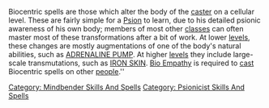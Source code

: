 Biocentric spells are those which alter the body of the
[caster](Cast "wikilink") on a cellular level. These are fairly simple
for a [Psion](:Category:_Psionicists "wikilink") to learn, due to his
detailed psionic awareness of his own body; members of most other
[classes](:Category:_Classes "wikilink") can often master most of these
transformations after a bit of work. At lower
[levels](Level "wikilink"), these changes are mostly augmentations of
one of the body's natural abilities, such as [ADRENALINE
PUMP](Adrenaline_Pump "wikilink"). At higher [levels](Level "wikilink")
they include large-scale transmutations, such as [IRON
SKIN](Iron_Skin "wikilink"). [Bio Empathy](Bio_Empathy "wikilink") is
required to [cast](Cast "wikilink") Biocentric spells on other
[people](:Category:_Characters "wikilink").''

[Category: Mindbender Skills And
Spells](Category:_Mindbender_Skills_And_Spells "wikilink") [Category:
Psionicist Skills And
Spells](Category:_Psionicist_Skills_And_Spells "wikilink")
